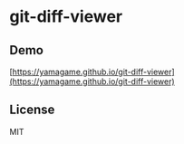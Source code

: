 # git-diff-viewer

## Demo

[https://yamagame.github.io/git-diff-viewer](https://yamagame.github.io/git-diff-viewer)

## License

MIT
